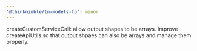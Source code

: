 ```yaml
---
"@thinknimble/tn-models-fp": minor
---
```


createCustomServiceCall: allow output shapes to be arrays. Improve createApiUtils so that output shpaes can also be arrays and manage them properly.
